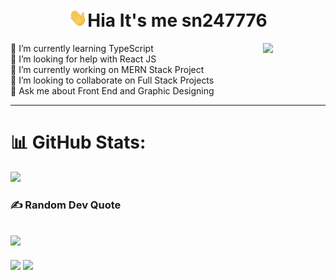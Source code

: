 <h1 align="center"><img src="wave.gif" width="30px">Hia It's me sn247776</h1>

<img align="right" width="100px" src="https://spotify-github-profile.vercel.app/api/view?uid=tlitwt146i78q30xk95hi390z&cover_image=true&theme=default"/>

🌱 I’m currently learning TypeScript<br>🤝 I’m looking for help with React JS<br>🔭 I’m currently working on MERN Stack Project<br>👯 I’m looking to collaborate on Full Stack Projects<br>💬 Ask me about Front End and Graphic Designing
<br>
<hr>

# 📊 GitHub Stats:
![](https://github-readme-streak-stats.herokuapp.com/?user=sn247776&theme=vision-friendly-dark&hide_border=false)
### ✍️ Random Dev Quote
![](https://quotes-github-readme.vercel.app/api?type=horizontal&theme=gruvbox)
---
![](https://github-readme-stats.vercel.app/api?username=sn247776&theme=vision-friendly-dark&hide_border=false&include_all_commits=false&count_private=false)
![](https://github-readme-stats.vercel.app/api/top-langs/?username=sn247776&theme=vision-friendly-dark&hide_border=false&include_all_commits=false&count_private=false&layout=compact)